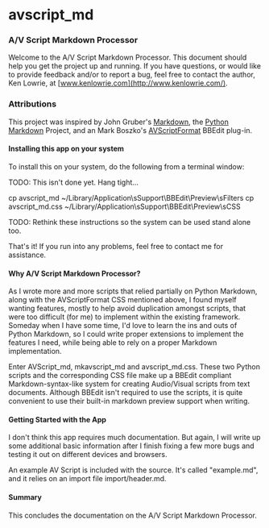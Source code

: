 # avscript_md

### A/V Script Markdown Processor

Welcome to the A/V Script Markdown Processor. This document should help you get the project up and running. If you have questions, or would like to provide feedback and/or to report a bug, feel free to contact the author, Ken Lowrie, at [www.kenlowrie.com](http://www.kenlowrie.com/).

### Attributions

This project was inspired by John Gruber's [Markdown](https://daringfireball.net/projects/markdown/), the [Python Markdown](https://github.com/Python-Markdown/markdown) Project, and an Mark Boszko's [AVScriptFormat](https://github.com/bobtiki/AVScriptFormat) BBEdit plug-in.

#### Installing this app on your system

To install this on your system, do the following from a terminal window:

TODO: This isn't done yet. Hang tight...

cp avscript_md ~/Library/Application\sSupport\BBEdit\Preview\sFilters
cp avscript_md.css ~/Library/Application\sSupport\BBEdit\Preview\sCSS

TODO: Rethink these instructions so the system can be used stand alone too.

That's it! If you run into any problems, feel free to contact me for assistance.

#### Why A/V Script Markdown Processor?

As I wrote more and more scripts that relied partially on Python Markdown, along with the AVScriptFormat CSS mentioned above, I found myself wanting features, mostly to help avoid duplication amongst scripts, that were too difficult (for me) to implement within the existing framework. Someday when I have some time, I'd love to learn the ins and outs of Python Markdown, so I could write proper extensions to implement the features I need, while being able to rely on a proper Markdown implementation.

Enter AVScript_md, mkavscript_md and avscript_md.css. These two Python scripts and the corresponding CSS file make up a BBEdit compliant Markdown-syntax-like system for creating Audio/Visual scripts from text documents. Although BBEdit isn't required to use the scripts, it is quite convenient to use their built-in markdown preview support when writing.

#### Getting Started with the App

I don't think this app requires much documentation. But again, I will write up some additional basic information after I finish fixing a few more bugs and testing it out on different devices and browsers.

An example AV Script is included with the source. It's called "example.md", and it relies on an import file import/header.md.


#### Summary

This concludes the documentation on the A/V Script Markdown Processor.
